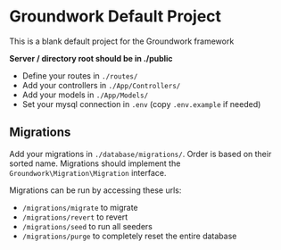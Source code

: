 # Groundwork Default Project

This is a blank default project for the Groundwork framework

**Server / directory root should be in ./public**

* Define your routes in `./routes/`
* Add your controllers in `./App/Controllers/`
* Add your models in `./App/Models/`
* Set your mysql connection in `.env` (copy `.env.example` if needed)

## Migrations

Add your migrations in `./database/migrations/`. Order is based on their sorted name.
Migrations should implement the `Groundwork\Migration\Migration` interface.

Migrations can be run by accessing these urls: 
* `/migrations/migrate` to migrate
* `/migrations/revert` to revert
* `/migrations/seed` to run all seeders
* `/migrations/purge` to completely reset the entire database

